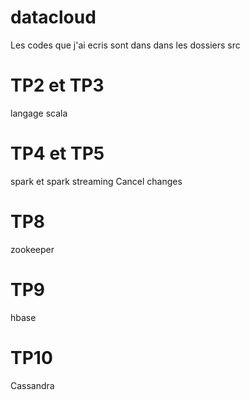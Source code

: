 # datacloud

Les codes que j'ai ecris sont dans dans les dossiers src 

# TP2 et TP3
langage scala

# TP4 et TP5
spark et spark streaming Cancel changes

# TP8
zookeeper

# TP9
hbase

# TP10
Cassandra
